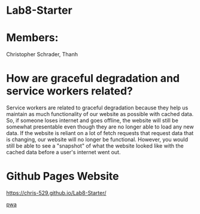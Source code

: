# Lab8-Starter

# Members:
Christopher Schrader, Thanh

# How are graceful degradation and service workers related?

Service workers are related to graceful degradation because they help us maintain as much functionality of our website as possible with cached data. So, if someone loses internet and goes offline, the website will still be somewhat presentable even though they are no longer able to load any new data. If the website is reliant on a lot of fetch requests that request data that is changing, our website will no longer be functional. However, you would still be able to see a "snapshot" of what the website looked like with the cached data before a user's internet went out.

# Github Pages Website

https://chris-529.github.io/Lab8-Starter/

[pwa](PWA.png)
